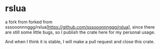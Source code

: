 # rslua 
a fork from forked from sssooonnnggg/rslua[https://github.com/sssooonnnggg/rslua], since there are still some little bugs, so I publish the crate here for my personal usage.

And when I think it is stable, I will make a pull request and close this crate.
